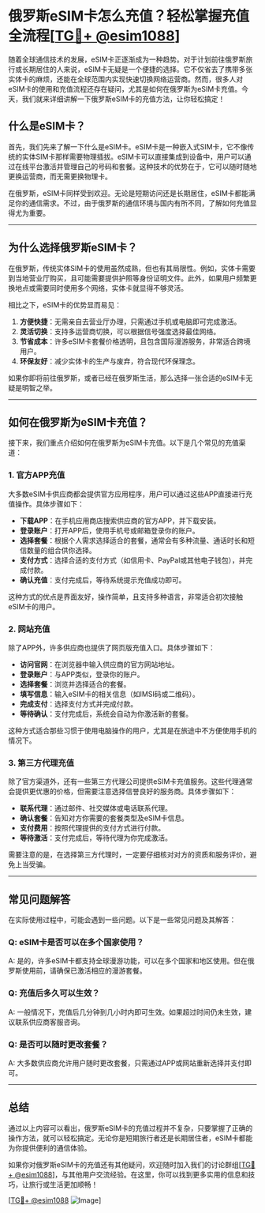 # 俄罗斯eSIM卡怎么充值？轻松掌握充值全流程[[TG💪+ @esim1088](https://t.me/s/esim1088)]

随着全球通信技术的发展，eSIM卡正逐渐成为一种趋势。对于计划前往俄罗斯旅行或长期居住的人来说，eSIM卡无疑是一个便捷的选择。它不仅省去了携带多张实体卡的麻烦，还能在全球范围内实现快速切换网络运营商。然而，很多人对eSIM卡的使用和充值流程还存在疑问，尤其是如何在俄罗斯为eSIM卡充值。今天，我们就来详细讲解一下俄罗斯eSIM卡的充值方法，让你轻松搞定！

## 什么是eSIM卡？

首先，我们先来了解一下什么是eSIM卡。eSIM卡是一种嵌入式SIM卡，它不像传统的实体SIM卡那样需要物理插拔。eSIM卡可以直接集成到设备中，用户可以通过在线平台激活并管理自己的号码和套餐。这种技术的优势在于，它可以随时随地更换运营商，而无需更换物理卡。

在俄罗斯，eSIM卡同样受到欢迎。无论是短期访问还是长期居住，eSIM卡都能满足你的通信需求。不过，由于俄罗斯的通信环境与国内有所不同，了解如何充值显得尤为重要。

---

## 为什么选择俄罗斯eSIM卡？

在俄罗斯，传统实体SIM卡的使用虽然成熟，但也有其局限性。例如，实体卡需要到当地营业厅购买，且可能需要提供护照等身份证明文件。此外，如果用户频繁更换地点或需要同时使用多个网络，实体卡就显得不够灵活。

相比之下，eSIM卡的优势显而易见：

1. **方便快捷**：无需亲自去营业厅办理，只需通过手机或电脑即可完成激活。
2. **灵活切换**：支持多运营商切换，可以根据信号强度选择最佳网络。
3. **节省成本**：许多eSIM卡套餐价格透明，且包含国际漫游服务，非常适合跨境用户。
4. **环保友好**：减少实体卡的生产与废弃，符合现代环保理念。

如果你即将前往俄罗斯，或者已经在俄罗斯生活，那么选择一张合适的eSIM卡无疑是明智之举。

---

## 如何在俄罗斯为eSIM卡充值？

接下来，我们重点介绍如何在俄罗斯为eSIM卡充值。以下是几个常见的充值渠道：

### 1. 官方APP充值

大多数eSIM卡供应商都会提供官方应用程序，用户可以通过这些APP直接进行充值操作。具体步骤如下：

- **下载APP**：在手机应用商店搜索供应商的官方APP，并下载安装。
- **登录账户**：打开APP后，使用手机号或邮箱登录你的账户。
- **选择套餐**：根据个人需求选择适合的套餐，通常会有多种流量、通话时长和短信数量的组合供你选择。
- **支付方式**：选择合适的支付方式（如信用卡、PayPal或其他电子钱包），并完成付款。
- **确认充值**：支付完成后，等待系统提示充值成功即可。

这种方式的优点是界面友好，操作简单，且支持多种语言，非常适合初次接触eSIM卡的用户。

### 2. 网站充值

除了APP外，许多供应商也提供了网页版充值入口。具体步骤如下：

- **访问官网**：在浏览器中输入供应商的官方网站地址。
- **登录账户**：与APP类似，登录你的账户。
- **选择套餐**：浏览并选择适合的套餐。
- **填写信息**：输入eSIM卡的相关信息（如IMSI码或二维码）。
- **完成支付**：选择支付方式并完成付款。
- **等待确认**：支付完成后，系统会自动为你激活新的套餐。

这种方式适合那些习惯于使用电脑操作的用户，尤其是在旅途中不方便使用手机的情况下。

### 3. 第三方代理充值

除了官方渠道外，还有一些第三方代理公司提供eSIM卡充值服务。这些代理通常会提供更优惠的价格，但需要注意选择信誉良好的服务商。具体步骤如下：

- **联系代理**：通过邮件、社交媒体或电话联系代理。
- **确认套餐**：告知对方你需要的套餐类型及eSIM卡信息。
- **支付费用**：按照代理提供的支付方式进行付款。
- **等待激活**：支付完成后，等待代理为你完成激活。

需要注意的是，在选择第三方代理时，一定要仔细核对对方的资质和服务评价，避免上当受骗。

---

## 常见问题解答

在实际使用过程中，可能会遇到一些问题。以下是一些常见问题及其解答：

### Q: eSIM卡是否可以在多个国家使用？
A: 是的，许多eSIM卡都支持全球漫游功能，可以在多个国家和地区使用。但在俄罗斯使用前，请确保已激活相应的漫游套餐。

### Q: 充值后多久可以生效？
A: 一般情况下，充值后几分钟到几小时内即可生效。如果超过时间仍未生效，建议联系供应商客服咨询。

### Q: 是否可以随时更改套餐？
A: 大多数供应商允许用户随时更改套餐，只需通过APP或网站重新选择并支付即可。

---

## 总结

通过以上内容可以看出，俄罗斯eSIM卡的充值过程并不复杂，只要掌握了正确的操作方法，就可以轻松搞定。无论你是短期旅行者还是长期居住者，eSIM卡都能为你提供便利的通信体验。

如果你对俄罗斯eSIM卡的充值还有其他疑问，欢迎随时加入我们的讨论群组[[TG💪+ @esim1088](https://t.me/s/esim1088)]，与其他用户交流经验。在这里，你可以找到更多实用的信息和技巧，让旅行或生活更加顺畅！

[[TG💪+ @esim1088](https://t.me/s/esim1088) ![Image](https://i.postimg.cc/4NQfJmqS/Snipaste-2025-05-13-00-14-12.png)]
